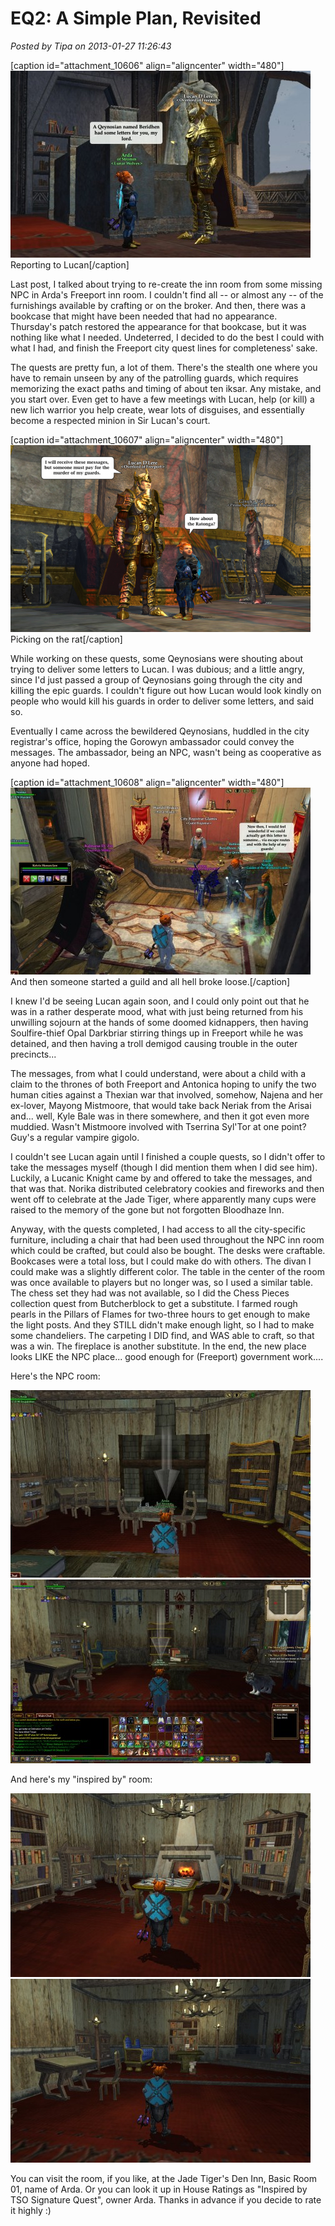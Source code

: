 # EQ2: A Simple Plan, Revisited

*Posted by Tipa on 2013-01-27 11:26:43*

[caption id="attachment\_10606" align="aligncenter" width="480"][![](../../../uploads/2013/01/EverQuest2-2013-01-26-16-26-10-46-480x299.jpg "Reporting to Lucan")](../../../uploads/2013/01/EverQuest2-2013-01-26-16-26-10-46.jpg) Reporting to Lucan[/caption]

Last post, I talked about trying to re-create the inn room from some missing NPC in Arda's Freeport inn room. I couldn't find all -- or almost any -- of the furnishings available by crafting or on the broker. And then, there was a bookcase that might have been needed that had no appearance. Thursday's patch restored the appearance for that bookcase, but it was nothing like what I needed. Undeterred, I decided to do the best I could with what I had, and finish the Freeport city quest lines for completeness' sake.

The quests are pretty fun, a lot of them. There's the stealth one where you have to remain unseen by any of the patrolling guards, which requires memorizing the exact paths and timing of about ten iksar. Any mistake, and you start over. Even get to have a few meetings with Lucan, help (or kill) a new lich warrior you help create, wear lots of disguises, and essentially become a respected minion in Sir Lucan's court.

[caption id="attachment\_10607" align="aligncenter" width="480"][![](../../../uploads/2013/01/text3781-480x299.png "Picking on the rat")](../../../uploads/2013/01/text3781.png) Picking on the rat[/caption]

While working on these quests, some Qeynosians were shouting about trying to deliver some letters to Lucan. I was dubious; and a little angry, since I'd just passed a group of Qeynosians going through the city and killing the epic guards. I couldn't figure out how Lucan would look kindly on people who would kill his guards in order to deliver some letters, and said so.

Eventually I came across the bewildered Qeynosians, huddled in the city registrar's office, hoping the Gorowyn ambassador could convey the messages. The ambassador, being an NPC, wasn't being as cooperative as anyone had hoped.

[caption id="attachment\_10608" align="aligncenter" width="480"][![](../../../uploads/2013/01/EverQuest2-2013-01-26-15-22-20-16-480x299.jpg "And then someone started a guild and all hell broke loose.")](../../../uploads/2013/01/EverQuest2-2013-01-26-15-22-20-16.jpg) And then someone started a guild and all hell broke loose.[/caption]

I knew I'd be seeing Lucan again soon, and I could only point out that he was in a rather desperate mood, what with just being returned from his unwilling sojourn at the hands of some doomed kidnappers, then having Soulfire-thief Opal Darkbriar stirring things up in Freeport while he was detained, and then having a troll demigod causing trouble in the outer precincts... 

The messages, from what I could understand, were about a child with a claim to the thrones of both Freeport and Antonica hoping to unify the two human cities against a Thexian war that involved, somehow, Najena and her ex-lover, Mayong Mistmoore, that would take back Neriak from the Arisai and... well, Kyle Bale was in there somewhere, and then it got even more muddied. Wasn't Mistmoore involved with Tserrina Syl'Tor at one point? Guy's a regular vampire gigolo.

I couldn't see Lucan again until I finished a couple quests, so I didn't offer to take the messages myself (though I did mention them when I did see him). Luckily, a Lucanic Knight came by and offered to take the messages, and that was that. Norika distributed celebratory cookies and fireworks and then went off to celebrate at the Jade Tiger, where apparently many cups were raised to the memory of the gone but not forgotten Bloodhaze Inn.

Anyway, with the quests completed, I had access to all the city-specific furniture, including a chair that had been used throughout the NPC inn room which could be crafted, but could also be bought. The desks were craftable. Bookcases were a total loss, but I could make do with others. The divan I could make was a slightly different color. The table in the center of the room was once available to players but no longer was, so I used a similar table. The chess set they had was not available, so I did the Chess Pieces collection quest from Butcherblock to get a substitute. I farmed rough pearls in the Pillars of Flames for two-three hours to get enough to make the light posts. And they STILL didn't make enough light, so I had to make some chandeliers. The carpeting I DID find, and WAS able to craft, so that was a win. The fireplace is another substitute. In the end, the new place looks LIKE the NPC place... good enough for (Freeport) government work....

Here's the NPC room:

[![](../../../uploads/2013/01/EverQuest2-2013-01-21-14-33-50-093-480x300.jpg "EverQuest2 2013-01-21 14-33-50-093")](../../../uploads/2013/01/EverQuest2-2013-01-21-14-33-50-093.jpg)
[![](../../../uploads/2013/01/EverQuest2-2013-01-21-14-33-55-11-480x294.jpg "EverQuest2 2013-01-21 14-33-55-11")](../../../uploads/2013/01/EverQuest2-2013-01-21-14-33-55-11.jpg)

And here's my "inspired by" room:

[![](../../../uploads/2013/01/EverQuest2-2013-01-27-09-47-33-24-480x294.jpg "EverQuest2 2013-01-27 09-47-33-24")](../../../uploads/2013/01/EverQuest2-2013-01-27-09-47-33-24.jpg)
[![](../../../uploads/2013/01/EverQuest2-2013-01-27-09-48-51-23-480x294.jpg "EverQuest2 2013-01-27 09-48-51-23")](../../../uploads/2013/01/EverQuest2-2013-01-27-09-48-51-23.jpg)

You can visit the room, if you like, at the Jade Tiger's Den Inn, Basic Room 01, name of Arda. Or you can look it up in House Ratings as "Inspired by TSO Signature Quest", owner Arda. Thanks in advance if you decide to rate it highly :)

